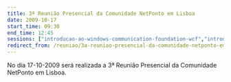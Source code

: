 ```yaml
---
title: 3ª Reunião Presencial da Comunidade NetPonto em Lisboa
date: 2009-10-17
start_time: 09:30
end_time: 12:45
sessions: ["introducao-ao-windows-communication-foundation-wcf","introducao-ao-nhibernate-orm-framework"]
redirect_from: /reuniao/3a-reuniao-presencial-da-comunidade-netponto-em-lisboa/
---
```

No dia 17-10-2009 será realizada a 3ª Reunião Presencial da Comunidade NetPonto em Lisboa.